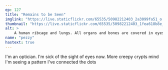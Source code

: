 ```yaml
---
ep: 127
title: "Remains to be Seen"
imglink: "https://live.staticflickr.com/65535/50982212403_2a3099fa51_o.jpg"
thumbnail: "https://live.staticflickr.com/65535/50982212403_1fea618b8e_q.jpg"
alt: >
    A human ribcage and lungs. All organs and bones are covered in eyes. Along the top of the image are the words &quot;put them back&quot; 
name: "pezzy"
hastext: true
---
```

I'm an optician. I'm sick of the sight of eyes now. More creepy crypts mind I'm seeing a pattern I've connected the dots 